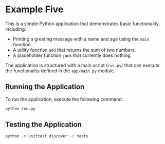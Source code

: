 
# Example Five

This is a simple Python application that demonstrates basic functionality, including:
- Printing a greeting message with a name and age using the `main` function.
- A utility function `add` that returns the sum of two numbers.
- A placeholder function `junk` that currently does nothing.

The application is structured with a main script (`run.py`) that can execute the functionality defined in the `app/main.py` module.

## Running the Application
To run the application, execute the following command:
```bash
python run.py
```

## Testing the Application
```bash
python -m unittest discover -s tests
```